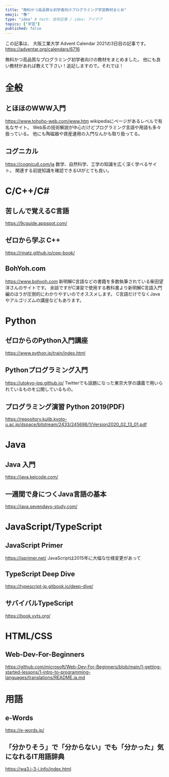 ```yaml
---
title: "無料かつ高品質な初学者向けプログラミング学習教材まとめ"
emoji: "📚"
type: "idea" # tech: 技術記事 / idea: アイデア
topics: ["学習"]
published: false
---
```

この記事は、 大阪工業大学 Advent Calendar 2021の3日目の記事です。
https://adventar.org/calendars/6716

無料かつ高品質なプログラミング初学者向けの教材をまとめました。
他にも良い教材があれば教えて下さい！追記しますので。それでは！

# 全般
## とほほのWWW入門
https://www.tohoho-web.com/www.htm
wikipediaにページがあるレベルで有名なサイト。
Web系の技術解説が中心だけどプログラミング言語や用語も多々扱っている。
他にも陶磁器や資産運用の入門なんかも取り扱ってる。

## コグニカル
https://cognicull.com/ja
数学、自然科学、工学の知識を広く深く学べるサイト。
関連する前提知識を確認できるUIがとても良い。

# C/C++/C#
## 苦しんで覚えるC言語
https://9cguide.appspot.com/


## ゼロから学ぶ C++
https://rinatz.github.io/cpp-book/

## BohYoh.com 
https://www.bohyoh.com
新明解C言語などの書籍を多数執筆されている柴田望洋さんのサイトです。
余談ですがC演習で使用する教科書より新明解C言語入門編のほうが圧倒的にわかりやすいのでオススメします。
C言語だけでなくJavaやアルゴリズムの講座などもあります。

# Python

## ゼロからのPython入門講座
https://www.python.jp/train/index.html


## Pythonプログラミング入門
https://utokyo-ipp.github.io/
Twitterでも話題になった東京大学の講義で用いられているものを公開しているもの。

## プログラミング演習 Python 2019(PDF)
https://repository.kulib.kyoto-u.ac.jp/dspace/bitstream/2433/245698/1/Version2020_02_13_01.pdf


# Java

## Java 入門
https://java.keicode.com/


## 一週間で身につくJava言語の基本
https://java.sevendays-study.com/


# JavaScript/TypeScript

## JavaScript Primer
https://jsprimer.net/
JavaScriptは2015年に大幅な仕様変更があって

## TypeScript Deep Dive
https://typescript-jp.gitbook.io/deep-dive/

## サバイバルTypeScript
https://book.yyts.org/

# HTML/CSS
## Web-Dev-For-Beginners
https://github.com/microsoft/Web-Dev-For-Beginners/blob/main/1-getting-started-lessons/1-intro-to-programming-languages/translations/README.ja.md

# 用語

## e-Words
https://e-words.jp/

## 「分かりそう」で「分からない」でも「分かった」気になれるIT用語辞典
https://wa3.i-3-i.info/index.html
